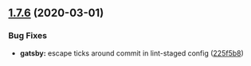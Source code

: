 ## [1.7.6](https://github.com/MichaelHettmer/generator-mht/compare/v1.7.5...v1.7.6) (2020-03-01)


### Bug Fixes

* **gatsby:** escape ticks around commit in lint-staged config ([225f5b8](https://github.com/MichaelHettmer/generator-mht/commit/225f5b8e99ae4b6e2d4896d9ff7cb6194ac32d95))
